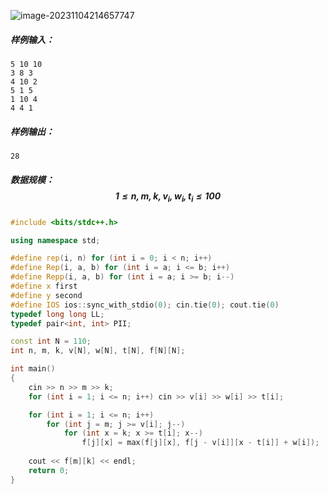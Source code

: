 ![image-20231104214657747](C:\Users\30884\AppData\Roaming\Typora\typora-user-images\image-20231104214657747.png)

##### 样例输入：

```
5 10 10
3 8 3
4 10 2
5 1 5
1 10 4
4 4 1
```

##### 样例输出：

```
28
```

##### 数据规模：$$1 \le n, m, k, v_i, w_i, t_i \le 100$$

```c++
#include <bits/stdc++.h>

using namespace std;

#define rep(i, n) for (int i = 0; i < n; i++) 
#define Rep(i, a, b) for (int i = a; i <= b; i++)
#define Repp(i, a, b) for (int i = a; i >= b; i--)
#define x first
#define y second
#define IOS ios::sync_with_stdio(0); cin.tie(0); cout.tie(0)
typedef long long LL;
typedef pair<int, int> PII;

const int N = 110;
int n, m, k, v[N], w[N], t[N], f[N][N];

int main()
{
    cin >> n >> m >> k;
    for (int i = 1; i <= n; i++) cin >> v[i] >> w[i] >> t[i];

    for (int i = 1; i <= n; i++) 
    	for (int j = m; j >= v[i]; j--) 
    		for (int x = k; x >= t[i]; x--)  
    			f[j][x] = max(f[j][x], f[j - v[i]][x - t[i]] + w[i]);
    		
    cout << f[m][k] << endl;
    return 0;
}
```

